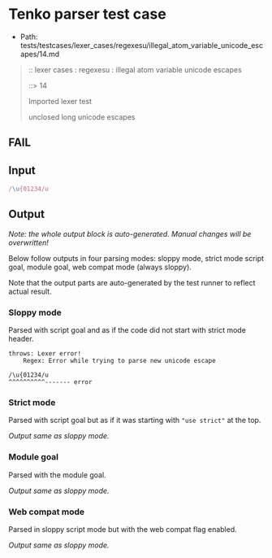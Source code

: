 # Tenko parser test case

- Path: tests/testcases/lexer_cases/regexesu/illegal_atom_variable_unicode_escapes/14.md

> :: lexer cases : regexesu : illegal atom variable unicode escapes
>
> ::> 14
>
> Imported lexer test
>
> unclosed long unicode escapes

## FAIL

## Input

`````js
/\u{01234/u
`````

## Output

_Note: the whole output block is auto-generated. Manual changes will be overwritten!_

Below follow outputs in four parsing modes: sloppy mode, strict mode script goal, module goal, web compat mode (always sloppy).

Note that the output parts are auto-generated by the test runner to reflect actual result.

### Sloppy mode

Parsed with script goal and as if the code did not start with strict mode header.

`````
throws: Lexer error!
    Regex: Error while trying to parse new unicode escape

/\u{01234/u
^^^^^^^^^^------- error
`````

### Strict mode

Parsed with script goal but as if it was starting with `"use strict"` at the top.

_Output same as sloppy mode._

### Module goal

Parsed with the module goal.

_Output same as sloppy mode._

### Web compat mode

Parsed in sloppy script mode but with the web compat flag enabled.

_Output same as sloppy mode._
